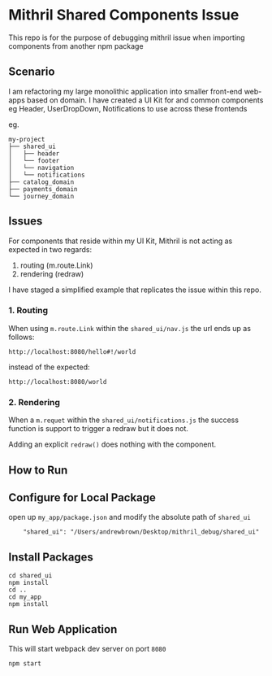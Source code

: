 # Mithril Shared Components Issue
This repo is for the purpose of debugging mithril issue when importing components from another npm package

## Scenario

I am refactoring my large monolithic application into smaller front-end web-apps based on domain.
I have created a UI Kit for and common components eg Header, UserDropDown, Notifications to use across these frontends

eg.
```
my-project
├── shared_ui
│   ├── header
│   └── footer
│   └── navigation
│   └── notifications
├── catalog_domain
├── payments_domain
└── journey_domain
```

## Issues

For components that reside within my UI Kit, Mithril is not acting as expected in two regards:
1. routing (m.route.Link)
1. rendering (redraw)

I have staged a simplified example that replicates the issue within this repo.

### 1. Routing

When using `m.route.Link` within the `shared_ui/nav.js` the url ends up as
follows:

```
http://localhost:8080/hello#!/world
```

instead of the expected:

```
http://localhost:8080/world
```


### 2. Rendering

When a `m.requet` within the `shared_ui/notifications.js` the success function is support to trigger a redraw but it does not.

Adding an explicit `redraw()` does nothing with the component.

## How to Run

## Configure for Local Package

open up `my_app/package.json` and modify the absolute path of `shared_ui`

```
    "shared_ui": "/Users/andrewbrown/Desktop/mithril_debug/shared_ui"
```

## Install Packages

```
cd shared_ui
npm install
cd ..
cd my_app
npm install
```

## Run Web Application

This will start webpack dev server on port `8080`

```
npm start
```
